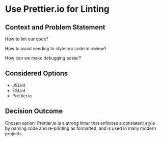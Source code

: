 # Use Prettier.io for Linting

## Context and Problem Statement

How to lint our code?

How to avoid needing to style our code in review?

How can we make debugging easier?

## Considered Options

* JSLint
* ESLint
* Prettier.io

## Decision Outcome

Chosen option: Prettier.io is a strong linter that enforces a consistent style by parsing code and re-printing as formatted, and is used in many modern projects.
